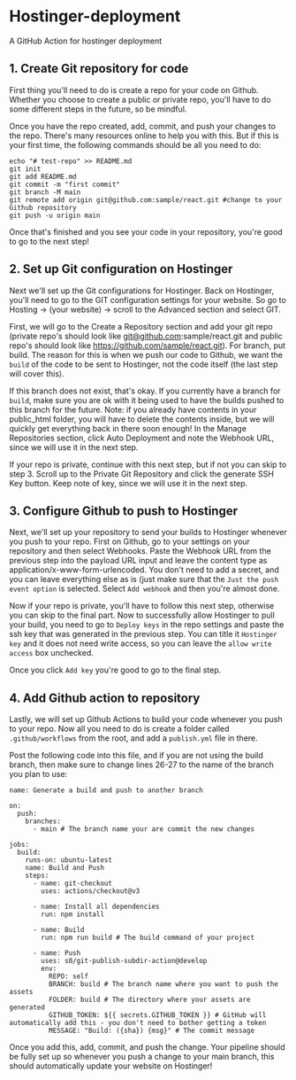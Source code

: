 # Hostinger-deployment
A GitHub Action for hostinger deployment

## 1. Create Git repository for code
First thing you'll need to do is create a repo for your code on Github. Whether you choose to create a public or private repo, you'll have to do some different steps in the future, so be mindful.



Once you have the repo created, add, commit, and push your changes to the repo. There's many resources online to help you with this. But if this is your first time, the following commands should be all you need to do:

```
echo "# test-repo" >> README.md
git init
git add README.md
git commit -m "first commit"
git branch -M main
git remote add origin git@github.com:sample/react.git #change to your Github repository
git push -u origin main
```

Once that's finished and you see your code in your repository, you're good to go to the next step!

## 2. Set up Git configuration on Hostinger
Next we'll set up the Git configurations for Hostinger. Back on Hostinger, you'll need to go to the GIT configuration settings for your website. So go to Hosting -> (your website) -> scroll to the Advanced section and select GIT.



First, we will go to the Create a Repository section and add your git repo (private repo's should look like git@github.com:sample/react.git and public repo's should look like https://github.com/sample/react.git). For branch, put build. The reason for this is when we push our code to Github, we want the `build` of the code to be sent to Hostinger, not the code itself (the last step will cover this).



If this branch does not exist, that's okay. If you currently have a branch for `build`, make sure you are ok with it being used to have the builds pushed to this branch for the future. Note: if you already have contents in your public_html folder, you will have to delete the contents inside, but we will quickly get everything back in there soon enough!
In the Manage Repositories section, click Auto Deployment and note the Webhook URL, since we will use it in the next step.



If your repo is private, continue with this next step, but if not you can skip to step 3.
Scroll up to the Private Git Repository and click the generate SSH Key button. Keep note of key, since we will use it in the next step.

## 3. Configure Github to push to Hostinger
Next, we'll set up your repository to send your builds to Hostinger whenever you push to your repo. First on Github, go to your settings on your repository and then select Webhooks. Paste the Webhook URL from the previous step into the payload URL input and leave the content type as application/x-www-form-urlencoded. You don't need to add a secret, and you can leave everything else as is (just make sure that the `Just the push event option` is selected. Select `Add webhook` and then you're almost done.



Now if your repo is private, you'll have to follow this next step, otherwise you can skip to the final part.
Now to successfully allow Hostinger to pull your build, you need to go to `Deploy keys` in the repo settings and paste the ssh key that was generated in the previous step. You can title it `Hostinger key` and it does not need write access, so you can leave the `allow write access` box unchecked.



Once you click `Add key` you're good to go to the final step.

## 4. Add Github action to repository
Lastly, we will set up Github Actions to build your code whenever you push to your repo. Now all you need to do is create a folder called `.github/workflows` from the root, and add a `publish.yml` file in there.


Post the following code into this file, and if you are not using the build branch, then make sure to change lines 26-27 to the name of the branch you plan to use:

```
name: Generate a build and push to another branch

on:
  push:
    branches:
      - main # The branch name your are commit the new changes

jobs:
  build:
    runs-on: ubuntu-latest
    name: Build and Push
    steps:
      - name: git-checkout
        uses: actions/checkout@v3

      - name: Install all dependencies
        run: npm install

      - name: Build
        run: npm run build # The build command of your project

      - name: Push
        uses: s0/git-publish-subdir-action@develop
        env:
          REPO: self
          BRANCH: build # The branch name where you want to push the assets
          FOLDER: build # The directory where your assets are generated
          GITHUB_TOKEN: ${{ secrets.GITHUB_TOKEN }} # GitHub will automatically add this - you don't need to bother getting a token
          MESSAGE: "Build: ({sha}) {msg}" # The commit message
```

Once you add this, add, commit, and push the change.
Your pipeline should be fully set up so whenever you push a change to your main branch, this should automatically update your website on Hostinger!
